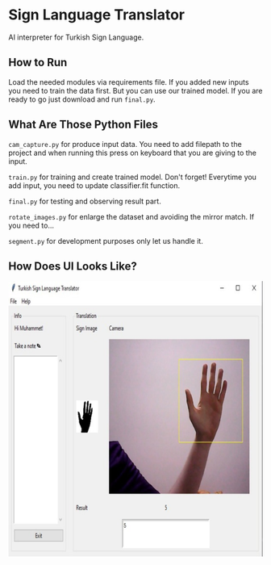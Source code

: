 # Sign Language Translator

AI interpreter for Turkish Sign Language.

## How to Run

Load the needed modules via requirements file. If you added new inputs
you need to train the data first. But you can use our trained model.
If you are ready to go just download and run `final.py`.

## What Are Those Python Files

`cam_capture.py` for produce input data. You need to add filepath to the project and when running this press
on keyboard that you are giving to the input.

`train.py` for training and create trained model. Don't forget! Everytime you add input, you need to update
classifier.fit function.

`final.py` for testing and observing result part.

`rotate_images.py` for enlarge the dataset and avoiding the mirror match. If you need to...

`segment.py` for development purposes only let us handle it.

## How Does UI Looks Like?

![Our UI](https://github.com/musacam/Sign_Language_Translator/blob/main/UI.jpg)
